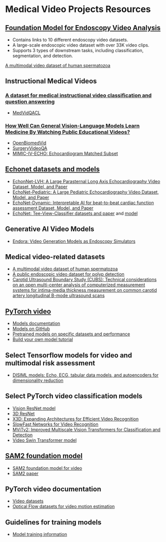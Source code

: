 # Medical Video Projects Resources

## [Foundation Model for Endoscopy Video Analysis](https://github.com/openmedlab/Endo-FM)
* Contains links to 10 different endoscopy video datasets.
* A large-scale endoscopic video dataset with over 33K video clips.
* Supports 3 types of downstream tasks, including classification, segmentation, and detection.

[A multimodal video dataset of human spermatozoa](https://www.kaggle.com/datasets/stevenhicks/visem-video-dataset)

## Instructional Medical Videos
### [A dataset for medical instructional video classification and question answering](https://www.nature.com/articles/s41597-023-02036-y)
* [MedVidQACL](https://github.com/deepaknlp/MedVidQACL)
  
### [How Well Can General Vision-Language Models Learn Medicine By Watching Public Educational Videos?](https://arxiv.org/abs/2504.14391)
* [OpenBiomedVid](https://github.com/zou-group/OpenBiomedVid)
* [SurgeryVideoQA](https://huggingface.co/datasets/connectthapa84/SurgeryVideoQA)
* [MIMIC-IV-ECHO: Echocardiogram Matched Subset](https://physionet.org/content/mimic-iv-echo/0.1/)
  
## [Echonet datasets and models](https://github.com/echonet)
* [EchonNet-LVH: A Large Parasternal Long Axis Echocardiography Video Dataset, Model, and  Paper](https://echonet.github.io/lvh/)
* [EchoNet-Pediatric: A Large Pediatric Echocardiography Video Dataset, Model, and Paper](https://echonet.github.io/pediatric/index.html)
* [EchoNet-Dynamic: Interpretable AI for beat-to-beat cardiac function assessment Dataset, Model, and Paper](https://github.com/echonet/dynamic)
* [EchoNet: Tee-View-Classifier datasets and paper](https://aimi.stanford.edu/datasets/echonet-tee-view-classifier) and [model](https://github.com/echonet/tee-view-classifier)

## Generative AI Video Models
* [Endora: Video Generation Models as Endoscopy Simulators](https://github.com/CUHK-AIM-Group/Endora)
  
## Medical video-related datasets
* [A multimodal video dataset of human spermatozoa](https://www.kaggle.com/datasets/stevenhicks/visem-video-dataset)
* [A public endoscopic video dataset for polyp detection](https://github.com/dashishi/LDPolypVideo-Benchmark)
* [Carotid Ultrasound Boundary Study (CUBS): Technical considerations on an open multi-center analysis of computerized measurement systems for intima-media thickness measurement on common carotid artery longitudinal B-mode ultrasound scans](https://data.mendeley.com/datasets/m7ndn58sv6/1)
  
## [PyTorch video](https://pytorchvideo.org/)
* [Models documentation](https://pytorchvideo.readthedocs.io/en/latest/models.html)
* [Models on GitHub](https://github.com/facebookresearch/pytorchvideo/tree/main/pytorchvideo/models/hub)
* [Pretrained models on specific datasets and performance](https://github.com/facebookresearch/pytorchvideo/blob/main/docs/source/model_zoo.md)
* [Build your own model tutorial](https://pytorchvideo.org/docs/tutorial_accelerator_build_your_model#introduction)

## Select Tensorflow models for video and multimodal risk assessment
* [DISIML models: Echo, ECG, tabular data models, and autoencoders for dimensionality reduction](https://alvarouc.gitlab.io/disiml/)
  
## Select PyTorch video classification models
* [Vision ResNet model](https://docs.pytorch.org/vision/stable/models/video_resnet.html)
* [3D ResNet](https://pytorch.org/hub/facebookresearch_pytorchvideo_resnet/)
* [X3D: Expanding Architectures for Efficient Video Recognition](https://pytorch.org/hub/facebookresearch_pytorchvideo_x3d/)
* [SlowFast Networks for Video Recognition](https://pytorch.org/hub/facebookresearch_pytorchvideo_slowfast/)
* [MViTv2: Improved Multiscale Vision Transformers for Classification and Detection](https://docs.pytorch.org/vision/main/models/video_mvit.html)
* [Video Swin Transformer model](https://docs.pytorch.org/vision/stable/models/video_swin_transformer.html)

## [SAM2 foundation model](https://ai.meta.com/sam2/)
* [SAM2 foundation model for video](https://github.com/facebookresearch/sam2)
* [SAM2 paper](https://ai.meta.com/research/publications/sam-2-segment-anything-in-images-and-videos/)

## PyTorch video documentation
* [Video datasets](https://docs.pytorch.org/vision/main/datasets.html#video-classification)
* [Optical Flow datasets for video motion estimation](https://docs.pytorch.org/vision/main/datasets.html#optical-flow)

## Guidelines for training models
* [Model training information](https://github.com/pattichis/AIMV/blob/main/opt.md)


